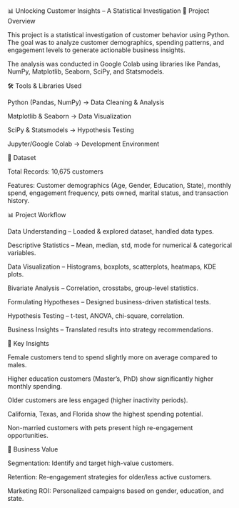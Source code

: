 📊 Unlocking Customer Insights – A Statistical Investigation
🔎 Project Overview

This project is a statistical investigation of customer behavior using Python. The goal was to analyze customer demographics, spending patterns, and engagement levels to generate actionable business insights.

The analysis was conducted in Google Colab using libraries like Pandas, NumPy, Matplotlib, Seaborn, SciPy, and Statsmodels.

🛠️ Tools & Libraries Used

Python (Pandas, NumPy) → Data Cleaning & Analysis

Matplotlib & Seaborn → Data Visualization

SciPy & Statsmodels → Hypothesis Testing

Jupyter/Google Colab → Development Environment

📂 Dataset

Total Records: 10,675 customers

Features: Customer demographics (Age, Gender, Education, State), monthly spend, engagement frequency, pets owned, marital status, and transaction history.

📊 Project Workflow

Data Understanding – Loaded & explored dataset, handled data types.

Descriptive Statistics – Mean, median, std, mode for numerical & categorical variables.

Data Visualization – Histograms, boxplots, scatterplots, heatmaps, KDE plots.

Bivariate Analysis – Correlation, crosstabs, group-level statistics.

Formulating Hypotheses – Designed business-driven statistical tests.

Hypothesis Testing – t-test, ANOVA, chi-square, correlation.

Business Insights – Translated results into strategy recommendations.

📌 Key Insights

Female customers tend to spend slightly more on average compared to males.

Higher education customers (Master’s, PhD) show significantly higher monthly spending.

Older customers are less engaged (higher inactivity periods).

California, Texas, and Florida show the highest spending potential.

Non-married customers with pets present high re-engagement opportunities.

🎯 Business Value

Segmentation: Identify and target high-value customers.

Retention: Re-engagement strategies for older/less active customers.

Marketing ROI: Personalized campaigns based on gender, education, and state.

